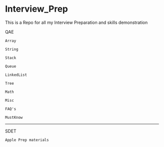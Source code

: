 # Interview_Prep

This is a Repo for all my Interview Preparation and skills demonstration

QAE

    Array

    String

    Stack

    Queue

    LinkedList

    Tree

    Math

    Misc

    FAQ's

    MustKnow
__________________________________________________________________

SDET

    Apple Prep materials
